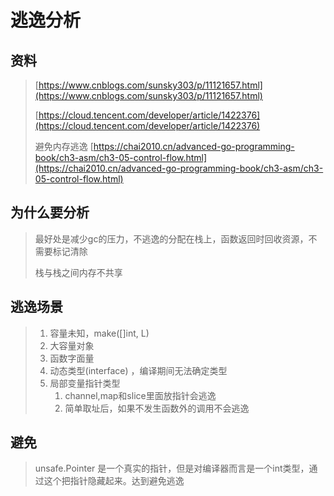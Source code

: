 # 逃逸分析

## 资料

> [https://www.cnblogs.com/sunsky303/p/11121657.html](https://www.cnblogs.com/sunsky303/p/11121657.html)
>
> [https://cloud.tencent.com/developer/article/1422376](https://cloud.tencent.com/developer/article/1422376)
>
> 避免内存逃逸 [https://chai2010.cn/advanced-go-programming-book/ch3-asm/ch3-05-control-flow.html](https://chai2010.cn/advanced-go-programming-book/ch3-asm/ch3-05-control-flow.html)

## 为什么要分析

> 最好处是减少gc的压力，不逃逸的分配在栈上，函数返回时回收资源，不需要标记清除
>
> 栈与栈之间内存不共享

## 逃逸场景

> 1. 容量未知，make\(\[\]int, L\)
> 2. 大容量对象
> 3. 函数字面量
> 4. 动态类型\(interface\) ，编译期间无法确定类型
> 5. 局部变量指针类型
>    1. channel,map和slice里面放指针会逃逸
>    2. 简单取址后，如果不发生函数外的调用不会逃逸

## 避免

> unsafe.Pointer 是一个真实的指针，但是对编译器而言是一个int类型，通过这个把指针隐藏起来。达到避免逃逸



